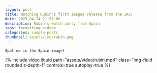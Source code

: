 ```yaml
---
layout: post
title: Watching Rubin's first images release from the IAC!
date: 2023-04-24 21:01:00
description: Rubin's watch party from Spain
tags: formatting videos
categories: sample-posts
thumbnail: assets/img/rubin.png
---
```


````
Spot me in the Spain image!
````

<div class="row mt-3">
    <div class="col-sm mt-3 mt-md-0">
        {% include video.liquid path="assets/video/rubin.mp4" class="img-fluid rounded z-depth-1" controls=true autoplay=true %}
    </div>
</div>

